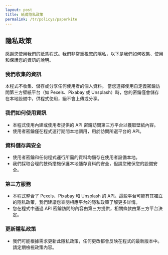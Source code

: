 ```yaml
---
layout: post
title: 紙鳶隐私政策
permalink: /tr/policys/paperkite
---
```


## 隐私政策

感謝您使用我們的紙鳶程式。我們非常重視您的隱私，以下是我們如何收集、使用和保護您的資訊的說明。

### 我們收集的資訊
本程式不收集、儲存或分享任何使用者的個人資料。
當您選擇使用自定義密鑰訪問第三方壁紙平台（如 Pexels、Pixabay 或 Unsplash）時，您的密鑰僅會儲存在本地設備中，供程式使用，絕不會上傳或分享。

### 我們如何使用資訊
- 本程式使用內建或使用者提供的 API 密鑰訪問第三方平台以獲取壁紙內容。
- 使用者密鑰僅在程式運行期間本地調用，用於訪問所選平台的 API。

### 資料儲存與安全
- 使用者密鑰和任何程式運行所需的資料均儲存在使用者設備本地。
- 我們採取合理的技術措施保護本地儲存資料的安全，但請您確保您的設備安全。

### 第三方服務
- 本程式整合了 Pexels、Pixabay 和 Unsplash 的 API。這些平台可能有其獨立的隱私政策，我們建議您查閱相應平台的隱私政策了解更多詳情。
- 您在程式中通過 API 密鑰訪問的內容由第三方提供，相關條款由第三方平台決定。

### 更新隱私政策
- 我們可能根據需求更新此隱私政策，任何更改都會反映在程式的最新版本中。請定期檢視政策內容。

